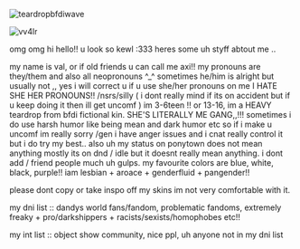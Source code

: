 ![teardropbfdiwave](https://github.com/user-attachments/assets/ecd183d0-5cc3-46a4-b691-b76ce30458e3)



<p align="left"> <img src="https://komarev.com/ghpvc/?username=vv4lr&label=ㅤcoolㅤpplㅤ&color=2cabf7&style=flat" alt="vv4lr" /> </p>

omg omg hi hello!! u look so kewl :333 heres some uh styff abtout me ..

my name is val, or if old friends u can call me axi!! my pronouns are they/them and also all neopronouns ^_^ sometimes he/him is alright but usually not ,, yes i will correct u if u use she/her pronouns on me I HATE SHE HER PRONOUNS!! /nsrs/silly ( i dont really mind if its on accident but if u keep doing it then ill get uncomf ) im 3-6teen !! or 13-16, im a HEAVY teardrop from bfdi fictional kin. SHE'S LITERALLY ME GANG,,!!! sometimes i do use harsh humor like being mean and dark humor etc so if i make u uncomf im really sorry /gen i have anger issues and i cnat really control it but i do try my best.. also uh my status on ponytown does not mean anything mostly its on dnd / idle but it doesnt really mean anything. i dont add / friend people much uh gulps. my favourite colors are blue, white, black, purple!! iam lesbian + aroace + genderfluid + pangender!!

please dont copy or take inspo off my skins im not very comfortable with it.

my dni list :: dandys world fans/fandom, problematic fandoms, extremely freaky + pro/darkshippers + racists/sexists/homophobes etc!!

my int list :: object show community, nice ppl, uh anyone not in my dni list
